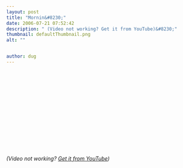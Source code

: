 ```yaml
---
layout: post
title: "Mornin&#8230;"
date: 2006-07-21 07:52:42
description: " (Video not working? Get it from YouTube)&#8230;"
thumbnail: defaultThumbnail.png
alt: ""


author: dug
---
```


<p><object width="255" height="210"><param name="movie" value="http://www.youtube.com/v/eZLwDF_Z2hg"></param><embed src="http://www.youtube.com/v/eZLwDF_Z2hg" type="application/x-shockwave-flash" width="255" height="210"></embed></object></p>

<p><em>(Video not working? <a href="http://www.youtube.com/watch?v=eZLwDF_Z2hg">Get it from YouTube</a>)</em></p>
